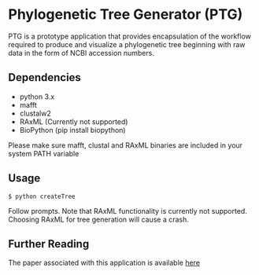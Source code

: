 # Phylogenetic Tree Generator (PTG) 
PTG is a prototype application that provides encapsulation of the workflow required to produce and visualize a
phylogenetic tree beginning with raw data in the form of NCBI accession numbers.

## Dependencies
* python 3.x
* mafft
* clustalw2
* RAxML (Currently not supported)
* BioPython (pip install biopython)

Please make sure mafft, clustal and RAxML binaries are included in your system PATH variable
 
## Usage
```shell script
$ python createTree
```
Follow prompts. Note that RAxML functionality is currently not supported. Choosing RAxML for tree generation
will cause a crash. 

## Further Reading
The paper associated with this application is available [here](https://github.com/mnygard/PhyloTreeApp/blob/master/Nygard_Paper.pdf)




